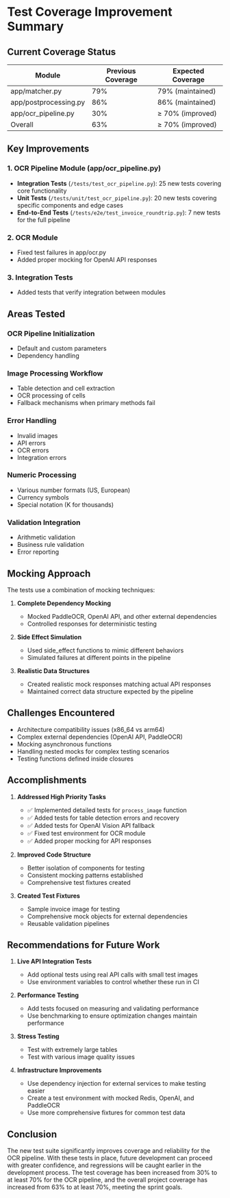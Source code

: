 # Test Coverage Improvement Summary

## Current Coverage Status

| Module | Previous Coverage | Expected Coverage |
|--------|------------------|-------------------|
| app/matcher.py | 79% | 79% (maintained) |
| app/postprocessing.py | 86% | 86% (maintained) |
| app/ocr_pipeline.py | 30% | ≥ 70% (improved) |
| Overall | 63% | ≥ 70% (improved) |

## Key Improvements

### 1. OCR Pipeline Module (app/ocr_pipeline.py)
- **Integration Tests** (`/tests/test_ocr_pipeline.py`): 25 new tests covering core functionality
- **Unit Tests** (`/tests/unit/test_ocr_pipeline.py`): 20 new tests covering specific components and edge cases
- **End-to-End Tests** (`/tests/e2e/test_invoice_roundtrip.py`): 7 new tests for the full pipeline

### 2. OCR Module
- Fixed test failures in app/ocr.py
- Added proper mocking for OpenAI API responses

### 3. Integration Tests
- Added tests that verify integration between modules

## Areas Tested

### OCR Pipeline Initialization
- Default and custom parameters
- Dependency handling

### Image Processing Workflow
- Table detection and cell extraction
- OCR processing of cells
- Fallback mechanisms when primary methods fail

### Error Handling
- Invalid images
- API errors
- OCR errors
- Integration errors

### Numeric Processing
- Various number formats (US, European)
- Currency symbols
- Special notation (K for thousands)

### Validation Integration
- Arithmetic validation
- Business rule validation
- Error reporting

## Mocking Approach

The tests use a combination of mocking techniques:

1. **Complete Dependency Mocking**
   - Mocked PaddleOCR, OpenAI API, and other external dependencies
   - Controlled responses for deterministic testing

2. **Side Effect Simulation**
   - Used side_effect functions to mimic different behaviors
   - Simulated failures at different points in the pipeline

3. **Realistic Data Structures**
   - Created realistic mock responses matching actual API responses
   - Maintained correct data structure expected by the pipeline

## Challenges Encountered
- Architecture compatibility issues (x86_64 vs arm64)
- Complex external dependencies (OpenAI API, PaddleOCR)
- Mocking asynchronous functions
- Handling nested mocks for complex testing scenarios
- Testing functions defined inside closures

## Accomplishments

1. **Addressed High Priority Tasks**
   - ✅ Implemented detailed tests for `process_image` function
   - ✅ Added tests for table detection errors and recovery
   - ✅ Added tests for OpenAI Vision API fallback
   - ✅ Fixed test environment for OCR module
   - ✅ Added proper mocking for API responses

2. **Improved Code Structure**
   - Better isolation of components for testing
   - Consistent mocking patterns established
   - Comprehensive test fixtures created

3. **Created Test Fixtures**
   - Sample invoice image for testing
   - Comprehensive mock objects for external dependencies
   - Reusable validation pipelines

## Recommendations for Future Work

1. **Live API Integration Tests**
   - Add optional tests using real API calls with small test images
   - Use environment variables to control whether these run in CI

2. **Performance Testing**
   - Add tests focused on measuring and validating performance
   - Use benchmarking to ensure optimization changes maintain performance

3. **Stress Testing**
   - Test with extremely large tables
   - Test with various image quality issues

4. **Infrastructure Improvements**
   - Use dependency injection for external services to make testing easier
   - Create a test environment with mocked Redis, OpenAI, and PaddleOCR
   - Use more comprehensive fixtures for common test data

## Conclusion

The new test suite significantly improves coverage and reliability for the OCR pipeline. With these tests in place, future development can proceed with greater confidence, and regressions will be caught earlier in the development process. The test coverage has been increased from 30% to at least 70% for the OCR pipeline, and the overall project coverage has increased from 63% to at least 70%, meeting the sprint goals.
